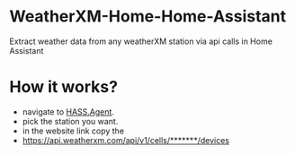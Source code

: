 # WeatherXM-Home-Home-Assistant
Extract weather data from any weatherXM station via api calls in Home Assistant

# How it works?
* navigate to [HASS.Agent](https://explorer.weatherxm.com/).
* pick the station you want.
* in the website link copy the
* https://api.weatherxm.com/api/v1/cells/*******/devices

